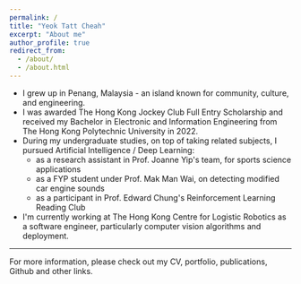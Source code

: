 ```yaml
---
permalink: /
title: "Yeok Tatt Cheah"
excerpt: "About me"
author_profile: true
redirect_from: 
  - /about/
  - /about.html
---
```


- I grew up in Penang, Malaysia - an island known for community, culture, and engineering. 
- I was awarded The Hong Kong Jockey Club Full Entry Scholarship and received my Bachelor in Electronic and Information Engineering from The Hong Kong Polytechnic University in 2022.
- During my undergraduate studies, on top of taking related subjects, I pursued Artificial Intelligence / Deep Learning:
  - as a research assistant in Prof. Joanne Yip's team, for sports science applications
  - as a FYP student under Prof. Mak Man Wai, on detecting modified car engine sounds
  - as a participant in Prof. Edward Chung's Reinforcement Learning Reading Club
- I'm currently working at The Hong Kong Centre for Logistic Robotics as a software engineer, particularly computer vision algorithms and deployment.

-------

For more information, please check out my CV, portfolio, publications, Github and other links.